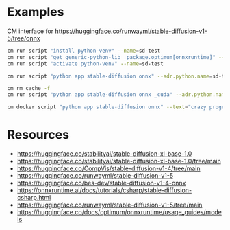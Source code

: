 ﻿# Examples

CM interface for https://huggingface.co/runwayml/stable-diffusion-v1-5/tree/onnx

```bash
cm run script "install python-venv" --name=sd-test
cm run script "get generic-python-lib _package.optimum[onnxruntime]" --adr.python.name=sd-test
cm run script "activate python-venv" --name=sd-test

cm run script "python app stable-diffusion onnx" --adr.python.name=sd-test --text="crazy programmer"

cm rm cache -f
cm run script "python app stable-diffusion onnx _cuda" --adr.python.name=sd-test --text="crazy programmer"

cm docker script "python app stable-diffusion onnx" --text="crazy programmer" --output=. --env.CM_DOCKER_ADD_FLAG_TO_CM_MLOPS_REPO=xyz

```



# Resources

* https://huggingface.co/stabilityai/stable-diffusion-xl-base-1.0
* https://huggingface.co/stabilityai/stable-diffusion-xl-base-1.0/tree/main
* https://huggingface.co/CompVis/stable-diffusion-v1-4/tree/main
* https://huggingface.co/runwayml/stable-diffusion-v1-5
* https://huggingface.co/bes-dev/stable-diffusion-v1-4-onnx
* https://onnxruntime.ai/docs/tutorials/csharp/stable-diffusion-csharp.html
* https://huggingface.co/runwayml/stable-diffusion-v1-5/tree/main
* https://huggingface.co/docs/optimum/onnxruntime/usage_guides/models
